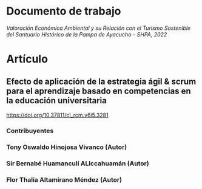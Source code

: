 # Documento de trabajo
_Valoración Económica Ambiental y su Relación con el Turismo Sostenible del Santuario Histórico de la Pampa de Ayacucho – SHPA, 2022_

# Artículo 
## Efecto de aplicación de la estrategia ágil & scrum para el aprendizaje basado en competencias en la educación universitaria
https://doi.org/10.37811/cl_rcm.v6i5.3281

### Contribuyentes 
### Tony Oswaldo Hinojosa Vivanco (Autor) 
### Sir Bernabé Huamanculí ALlccahuamán (Autor) 
### Flor Thalía Altamirano Méndez (Autor) 
